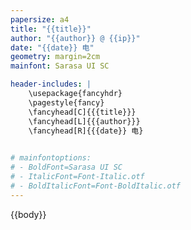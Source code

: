```yaml
---
papersize: a4
title: "{{title}}"
author: "{{author}} @ {{ip}}"
date: "{{date}} 电"
geometry: margin=2cm
mainfont: Sarasa UI SC

header-includes: |
    \usepackage{fancyhdr}
    \pagestyle{fancy}
    \fancyhead[C]{{{title}}}
    \fancyhead[L]{{{author}}}
    \fancyhead[R]{{{date}} 电}
    

# mainfontoptions:
# - BoldFont=Sarasa UI SC
# - ItalicFont=Font-Italic.otf
# - BoldItalicFont=Font-BoldItalic.otf
---
```


{{body}}
